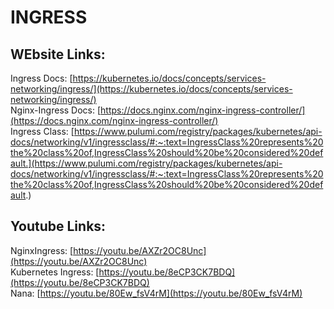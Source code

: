 # INGRESS
## WEbsite Links:
Ingress Docs: [https://kubernetes.io/docs/concepts/services-networking/ingress/](https://kubernetes.io/docs/concepts/services-networking/ingress/)  
Nginx-Ingress Docs: [https://docs.nginx.com/nginx-ingress-controller/](https://docs.nginx.com/nginx-ingress-controller/)  
Ingress Class: [https://www.pulumi.com/registry/packages/kubernetes/api-docs/networking/v1/ingressclass/#:~:text=IngressClass%20represents%20the%20class%20of,IngressClass%20should%20be%20considered%20default.](https://www.pulumi.com/registry/packages/kubernetes/api-docs/networking/v1/ingressclass/#:~:text=IngressClass%20represents%20the%20class%20of,IngressClass%20should%20be%20considered%20default.)

## Youtube Links:
NginxIngress: [https://youtu.be/AXZr2OC8Unc](https://youtu.be/AXZr2OC8Unc)  
Kubernetes Ingress: [https://youtu.be/8eCP3CK7BDQ](https://youtu.be/8eCP3CK7BDQ)  
Nana: [https://youtu.be/80Ew_fsV4rM](https://youtu.be/80Ew_fsV4rM)
